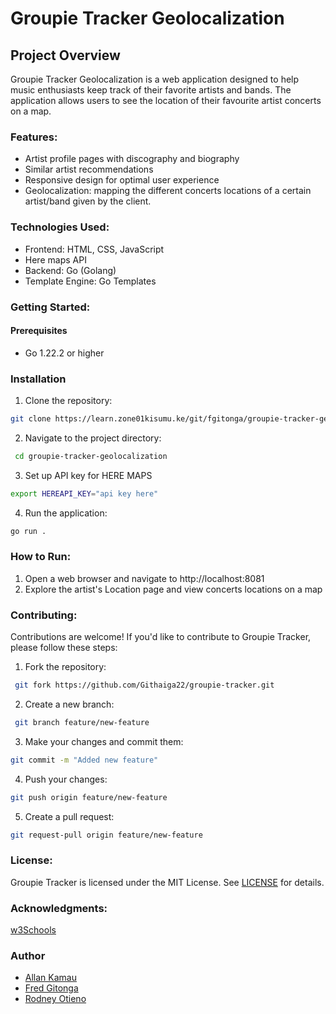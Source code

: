 # Groupie Tracker Geolocalization

## Project Overview
 
 Groupie Tracker Geolocalization is a web application designed to help music enthusiasts keep track of their favorite artists and bands. The application allows users to see the location of their favourite artist concerts on a map.
### Features:

- Artist profile pages with discography and biography
- Similar artist recommendations
- Responsive design for optimal user experience
- Geolocalization: mapping the different concerts locations of a certain artist/band given by the client.

### Technologies Used:
- Frontend: HTML, CSS, JavaScript
- Here maps API
- Backend: Go (Golang)
- Template Engine: Go Templates

### Getting Started:
#### Prerequisites
- Go 1.22.2 or higher


### Installation
1. Clone the repository: 
```bash
git clone https://learn.zone01kisumu.ke/git/fgitonga/groupie-tracker-geolocalization.git
```
2. Navigate to the project directory:
```bash
 cd groupie-tracker-geolocalization
 ```
3. Set up API key for HERE MAPS
```bash
export HEREAPI_KEY="api key here"
``` 
4. Run the application: 
```bash
go run .
```
### How to Run:
1. Open a web browser and navigate to http://localhost:8081
3. Explore the artist's Location page and view concerts locations on a map

### Contributing:
Contributions are welcome! If you'd like to contribute to Groupie Tracker, please follow these steps:

1. Fork the repository:
```bash
 git fork https://github.com/Githaiga22/groupie-tracker.git
 ```
2. Create a new branch:
```bash
 git branch feature/new-feature
 ```
3. Make your changes and commit them: 
```bash
git commit -m "Added new feature"
```
4. Push your changes: 
```bash
git push origin feature/new-feature
```
5. Create a pull request: 
```bash
git request-pull origin feature/new-feature
```
### License:
Groupie Tracker is licensed under the MIT License. See [LICENSE](LICENSE) for details.

### Acknowledgments:
[w3Schools](https://www.w3schools.com)

### Author
- [Allan Kamau](https://github.com/Githaiga22)
- [Fred Gitonga](https://github.com/FredMunene)
- [Rodney Otieno](https://github.com/rodneyo1)


